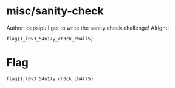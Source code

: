 # misc/sanity-check
Author: pepsipu
I get to write the sanity check challenge! Alright!

```flag{1_l0v3_54n17y_ch3ck_ch4ll5}```

# Flag
```flag{1_l0v3_54n17y_ch3ck_ch4ll5}```
